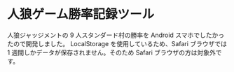 # 人狼ゲーム勝率記録ツール

人狼ジャッジメントの 9 人スタンダード村の勝率を Android スマホでしたかったので開発しました。
LocalStorage を使用しているため、Safari ブラウザでは 1 週間しかデータが保存されません。そのため Safari ブラウザの方は対象外です。
